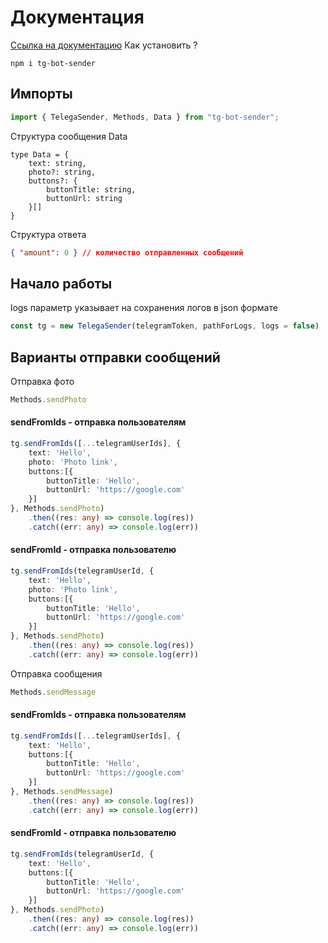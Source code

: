 # Документация
[Ссылка на документацию](https://magnificent-maamoul-2f7a55.netlify.app/)
Как установить ?
```npm
npm i tg-bot-sender
```
## Импорты 
```typescript
import { TelegaSender, Methods, Data } from "tg-bot-sender";
```
Структура сообщения Data
```
type Data = {
    text: string,
    photo?: string,
    buttons?: {
        buttonTitle: string,
        buttonUrl: string
    }[]
}
```
Структура ответа 
```json
{ "amount": 0 } // количество отправленных сообщений
```
## Начало работы
logs параметр указывает на сохранения логов в json формате
```typescript
const tg = new TelegaSender(telegramToken, pathForLogs, logs = false)
```
## Варианты отправки сообщений
Отправка фото
```typescript
Methods.sendPhoto
```
#### sendFromIds - отправка пользователям
```typescript
tg.sendFromIds([...telegramUserIds], {
    text: 'Hello',
    photo: 'Photo link',
    buttons:[{
        buttonTitle: 'Hello',
        buttonUrl: 'https://google.com'
    }]
}, Methods.sendPhoto)
    .then((res: any) => console.log(res))
    .catch((err: any) => console.log(err))
```
#### sendFromId - отправка пользователю
```typescript
tg.sendFromIds(telegramUserId, {
    text: 'Hello',
    photo: 'Photo link',
    buttons:[{
        buttonTitle: 'Hello',
        buttonUrl: 'https://google.com'
    }]
}, Methods.sendPhoto)
    .then((res: any) => console.log(res))
    .catch((err: any) => console.log(err))
```

Отправка сообщения 
```typescript
Methods.sendMessage
```
#### sendFromIds - отправка пользователям
```typescript
tg.sendFromIds([...telegramUserIds], {
    text: 'Hello',
    buttons:[{
        buttonTitle: 'Hello',
        buttonUrl: 'https://google.com'
    }]
}, Methods.sendMessage)
    .then((res: any) => console.log(res))
    .catch((err: any) => console.log(err))
```
#### sendFromId - отправка пользователю
```typescript
tg.sendFromIds(telegramUserId, {
    text: 'Hello',
    buttons:[{
        buttonTitle: 'Hello',
        buttonUrl: 'https://google.com'
    }]
}, Methods.sendPhoto)
    .then((res: any) => console.log(res))
    .catch((err: any) => console.log(err))
```

